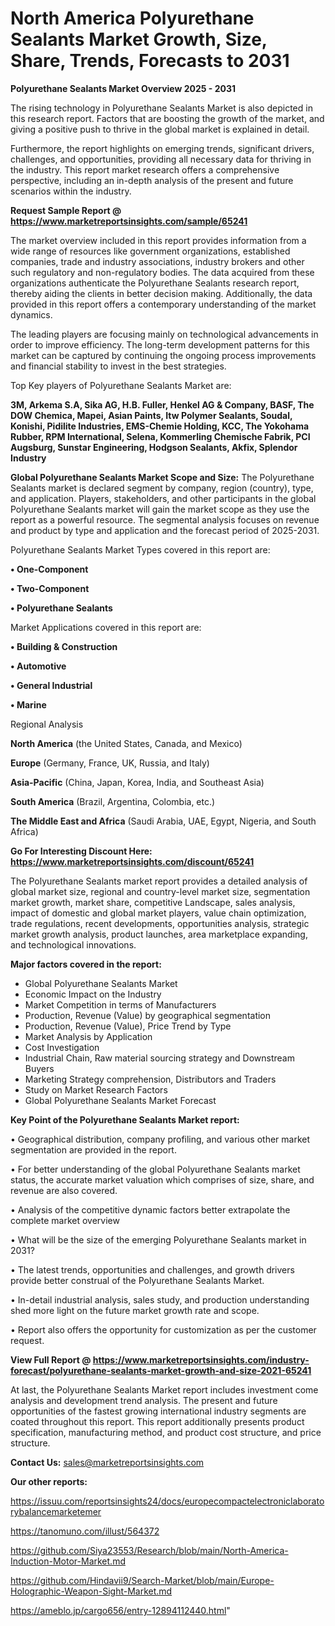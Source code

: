 # North America Polyurethane Sealants Market Growth, Size, Share, Trends, Forecasts to 2031

<Strong> Polyurethane Sealants Market Overview 2025 - 2031</strong>

The rising technology in Polyurethane Sealants Market is also depicted in this research report. Factors that are boosting the growth of the market, and giving a positive push to thrive in the global market is explained in detail.

Furthermore, the report highlights on emerging trends, significant drivers, challenges, and opportunities, providing all necessary data for thriving in the industry. This report market research offers a comprehensive perspective, including an in-depth analysis of the present and future scenarios within the industry.

<strong>Request Sample Report @ <a href=https://www.marketreportsinsights.com/sample/65241>https://www.marketreportsinsights.com/sample/65241</a></strong>

The market overview included in this report provides information from a wide range of resources like government organizations, established companies, trade and industry associations, industry brokers and other such regulatory and non-regulatory bodies. The data acquired from these organizations authenticate the Polyurethane Sealants research report, thereby aiding the clients in better decision making. Additionally, the data provided in this report offers a contemporary understanding of the market dynamics.

The leading players are focusing mainly on technological advancements in order to improve efficiency. The long-term development patterns for this market can be captured by continuing the ongoing process improvements and financial stability to invest in the best strategies.

Top Key players of Polyurethane Sealants Market are:

<strong>3M, Arkema S.A, Sika AG, H.B. Fuller, Henkel AG & Company, BASF, The DOW Chemica, Mapei, Asian Paints, Itw Polymer Sealants, Soudal, Konishi, Pidilite Industries, EMS-Chemie Holding, KCC, The Yokohama Rubber, RPM International, Selena, Kommerling Chemische Fabrik, PCI Augsburg, Sunstar Engineering, Hodgson Sealants, Akfix, Splendor Industry</strong>

<strong><b>Global Polyurethane Sealants Market Scope and Size:</b></strong>
The Polyurethane Sealants market is declared segment by company, region (country), type, and application. Players, stakeholders, and other participants in the global Polyurethane Sealants market will gain the market scope as they use the report as a powerful resource. The segmental analysis focuses on revenue and product by type and application and the forecast period of 2025-2031.

Polyurethane Sealants Market Types covered in this report are:

<strong>• One-Component

• Two-Component

• Polyurethane Sealants</strong>

Market Applications covered in this report are:

<strong>• Building & Construction

• Automotive

• General Industrial

• Marine</strong> 

Regional Analysis

<strong>North America</strong> (the United States, Canada, and Mexico)

<strong>Europe</strong> (Germany, France, UK, Russia, and Italy)

<strong>Asia-Pacific</strong> (China, Japan, Korea, India, and Southeast Asia)

<strong>South America</strong> (Brazil, Argentina, Colombia, etc.)

<strong>The Middle East and Africa</strong> (Saudi Arabia, UAE, Egypt, Nigeria, and South Africa)

<strong>Go For Interesting Discount Here: <a href=https://www.marketreportsinsights.com/discount/65241>https://www.marketreportsinsights.com/discount/65241</a></strong>

The Polyurethane Sealants market report provides a detailed analysis of global market size, regional and country-level market size, segmentation market growth, market share, competitive Landscape, sales analysis, impact of domestic and global market players, value chain optimization, trade regulations, recent developments, opportunities analysis, strategic market growth analysis, product launches, area marketplace expanding, and technological innovations.

<strong><b>Major factors covered in the report:</b></strong>
<ul>
  <li>Global Polyurethane Sealants Market </li>
  <li>Economic Impact on the Industry</li>
  <li>Market Competition in terms of Manufacturers</li>
  <li>Production, Revenue (Value) by geographical segmentation</li>
  <li>Production, Revenue (Value), Price Trend by Type</li>
  <li>Market Analysis by Application</li>
  <li>Cost Investigation</li>
  <li>Industrial Chain, Raw material sourcing strategy and Downstream Buyers</li>
  <li>Marketing Strategy comprehension, Distributors and Traders</li>
  <li>Study on Market Research Factors</li>
  <li>Global Polyurethane Sealants Market Forecast</li>
</ul>

<strong><b>Key Point of the Polyurethane Sealants Market report:</b></strong>

• Geographical distribution, company profiling, and various other market segmentation are provided in the report.

• For better understanding of the global Polyurethane Sealants market status, the accurate market valuation which comprises of size, share, and revenue are also covered.

• Analysis of the competitive dynamic factors better extrapolate the complete market overview

• What will be the size of the emerging Polyurethane Sealants market in 2031?

• The latest trends, opportunities and challenges, and growth drivers provide better construal of the Polyurethane Sealants Market.

• In-detail industrial analysis, sales study, and production understanding shed more light on the future market growth rate and scope.

• Report also offers the opportunity for customization as per the customer request.

<strong><b>View Full Report @ <a href=https://www.marketreportsinsights.com/industry-forecast/polyurethane-sealants-market-growth-and-size-2021-65241>https://www.marketreportsinsights.com/industry-forecast/polyurethane-sealants-market-growth-and-size-2021-65241</a></b></strong>


At last, the Polyurethane Sealants Market report includes investment come analysis and development trend analysis. The present and future opportunities of the fastest growing international industry segments are coated throughout this report. This report additionally presents product specification, manufacturing method, and product cost structure, and price structure.

<strong>Contact Us:</strong>
sales@marketreportsinsights.com

<strong>Our other reports:</strong>

<a href=https://issuu.com/reportsinsights24/docs/europecompactelectroniclaboratorybalancemarketemer>https://issuu.com/reportsinsights24/docs/europecompactelectroniclaboratorybalancemarketemer</a>

<a href=https://tanomuno.com/illust/564372>https://tanomuno.com/illust/564372</a>

<a href=https://github.com/Siya23553/Research/blob/main/North-America-Induction-Motor-Market.md>https://github.com/Siya23553/Research/blob/main/North-America-Induction-Motor-Market.md</a>

<a href=https://github.com/Hindavii9/Search-Market/blob/main/Europe-Holographic-Weapon-Sight-Market.md>https://github.com/Hindavii9/Search-Market/blob/main/Europe-Holographic-Weapon-Sight-Market.md</a>

<a href=https://ameblo.jp/cargo656/entry-12894112440.html>https://ameblo.jp/cargo656/entry-12894112440.html</a>"

